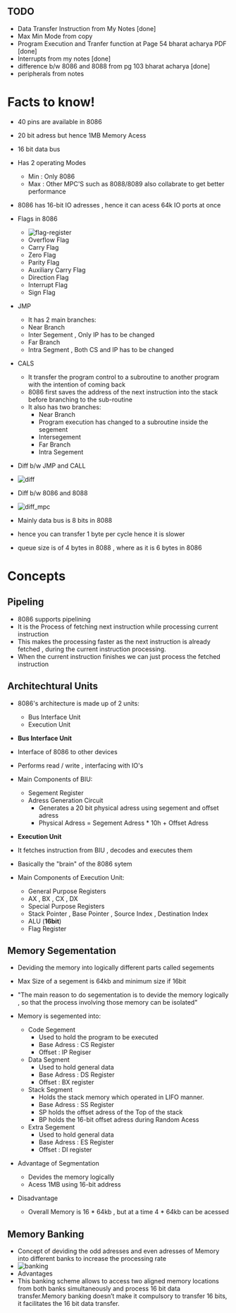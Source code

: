 ## TODO
- Data Transfer Instruction from My Notes [done]
- Max Min Mode from copy 
- Program Execution and Tranfer function at Page 54 bharat acharya PDF [done]
- Interrupts from my notes [done]
- difference b/w 8086 and 8088 from pg 103 bharat acharya [done]
- peripherals from notes 

# Facts to know!

- 40 pins are available in 8086
- 20 bit adress but hence 1MB Memory Acess
- 16 bit data bus
- Has 2 operating Modes
  - Min : Only 8086
  - Max : Other MPC'S such as 8088/8089 also collabrate to get better performance
- 8086 has 16-bit IO adresses , hence it can acess 64k IO ports at once
- Flags in 8086
    - ![flag-register](flag-register.jpg)
    - Overflow Flag
    - Carry Flag
    - Zero Flag
    - Parity Flag
    - Auxiliary Carry Flag
    - Direction Flag
    - Interrupt Flag
    - Sign Flag
- JMP
    - It has 2 main branches:
    - Near Branch
     - Inter Segement , Only IP has to be changed
    - Far Branch
     - Intra Segment  , Both CS and IP has to be changed
- CALS
   - It transfer the program control to a subroutine to another program with the intention of coming back
   - 8086 first saves the address of the next instruction into the stack before branching to the sub-routine
   - It also has two branches:
     - Near Branch
      - Program execution has changed to a subroutine inside the segement
      - Intersegement
     - Far Branch
      - Intra Segement

- Diff b/w JMP and CALL
 - ![diff](diff.jpg)

- Diff b/w 8086 and 8088
 - ![diff_mpc](diff_mpc.jpg)
 - Mainly data bus is 8 bits in 8088
 - hence you can transfer 1 byte per cycle hence it is slower
 - queue size is of 4 bytes in 8088 , where as it is 6 bytes in 8086


# Concepts

Pipeling
--------
- 8086 supports pipelining
- It is the Process of fetching next instruction while processing current instruction
- This makes the processing faster as the next instruction is already fetched , during the current instruction processing.
- When the current instruction finishes we can just process the fetched instruction

Architechtural Units
--------------------
- 8086's architecture is made up of 2 units:
  - Bus Interface Unit
  - Execution Unit

- **Bus Interface Unit**
 - Interface of 8086 to other devices
 - Performs read / write , interfacing with IO's
 - Main Components of BIU:
    - Segement Register
    - Adress Generation Circuit
        - Generates a 20 bit physical adress using segement and offset adress
        - Physical Adress = Segement Adress * 10h + Offset Adress

- **Execution Unit**
 - It fetches instruction from BIU , decodes and executes them
 - Basically the "brain" of the 8086 sytem
 - Main Components of Execution Unit:
    - General Purpose Registers
    - AX , BX , CX , DX
    - Special Purpose Registers
    - Stack Pointer , Base Pointer , Source Index , Destination Index
    - ALU (**16bit**)
    - Flag Register

Memory Segementation
--------------------
- Deviding the memory into logically different parts called segements
- Max Size of a segement is 64kb and minimum size if 16bit
- "The main reason to do segementation is to devide the memory logically , so that the process involving those memory can be isolated"
- Memory is segemented into:
    - Code Segement
      - Used to hold the program to be executed
      - Base Adress : CS Register
      - Offset : IP Regiser
    - Data Segment
      - Used to hold general data
      - Base Adress : DS Register
      - Offset : BX register
    - Stack Segment
      - Holds the stack memory which operated in LIFO manner.
      - Base Adress : SS Register
      - SP holds the offset adress of the Top of the stack
      - BP holds the 16-bit offset adress during Random Acess
    - Extra Segement
      - Used to hold general data
      - Base Adress : ES Register
      - Offset : DI register

- Advantage of Segmentation
    - Devides the memory logically
    - Acess 1MB using 16-bit address
- Disadvantage
    - Overall Memory is 16 * 64kb , but at a time 4 * 64kb can be acessed

Memory Banking
--------------
- Concept of deviding the odd adresses and even adresses of Memory into different banks to increase the processing rate
- ![banking](banking.jpg)
- Advantages
 - This banking scheme allows to access two aligned memory locations from both banks simultaneously and process 16 bit data transfer.Memory banking doesn’t make it compulsory to transfer 16 bits, it facilitates the 16 bit data transfer.

